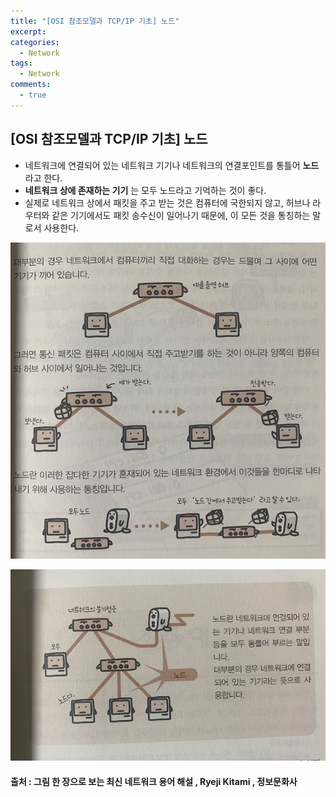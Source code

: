 ```yaml
---
title: "[OSI 참조모델과 TCP/IP 기초] 노드"
excerpt: 
categories:
  - Network
tags:
  - Network
comments:
  - true
---
```

## [OSI 참조모델과 TCP/IP 기초] 노드
* 네트워크에 연결되어 있는 네트워크 기기나 네트워크의 연결포인트를 통틀어 __노드__ 라고 한다.
* __네트워크 상에 존재하는 기기__ 는 모두 노드라고 기억하는 것이 좋다.
* 실제로 네트워크 상에서 패킷을 주고 받는 것은 컴퓨터에 국한되지 않고, 허브나 라우터와 같은 기기에서도 패킷 송수신이 일어나기 때문에, 이 모든 것을 통칭하는 말로서 사용한다.

![](/assets/img/Network/1911051.jpg)

![](/assets/img/Network/1911052.jpg)

#### 출처 : 그림 한 장으로 보는 최신 네트워크 용어 해설 , Ryeji Kitami , 정보문화사